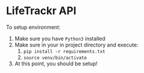# LifeTrackr API

To setup environment:
1. Make sure you have `Python3` installed
2. Make sure in your in project directory and execute: 
   1. `pip install -r requirements.txt`
   2. `source venv/bin/activate`
3. At this point, you should be setup!